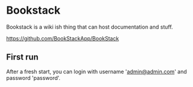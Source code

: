 # Bookstack

Bookstack is a wiki ish thing that can host documentation and stuff.

<https://github.com/BookStackApp/BookStack>

## First run

After a fresh start,
you can login with username 'admin@admin.com' and password 'password'.
